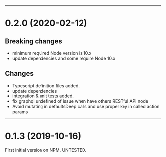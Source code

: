 --------------------------------------------------
<a name="0.2.0"></a>
# 0.2.0 (2020-02-12)

## Breaking changes
- minimum required Node version is 10.x
- update dependencies and some require Node 10.x

## Changes
- Typescript definition files added.
- update dependencies
- integration & unit tests added.
- fix graphql undefined of issue when have others RESTful API node
- Avoid mutating in defaultsDeep calls and use proper key in called action params

--------------------------------------------------
<a name="0.1.3"></a>
# 0.1.3 (2019-10-16)

First initial version on NPM. UNTESTED.
